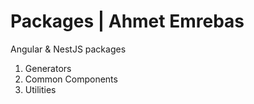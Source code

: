 # Packages | Ahmet Emrebas

Angular & NestJS packages

1. Generators
2. Common Components
3. Utilities
